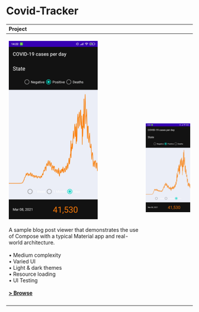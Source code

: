 # Covid-Tracker

| Project | |
|:-----|---------|
|  <br><img src="Covid1.jpg" alt="JetNews" width="240"></img> <br><br> A sample blog post viewer that demonstrates the use of Compose with a typical Material app and real-world architecture. <br><br> • Medium complexity<br>• Varied UI<br>• Light & dark themes<br>• Resource loading<br>• UI Testing <br><br> **[> Browse](JetNews/)**<br><br> | <img src="Covid1.jpg" width="320" alt="Jetnews sample demo"> |
|  |  |


